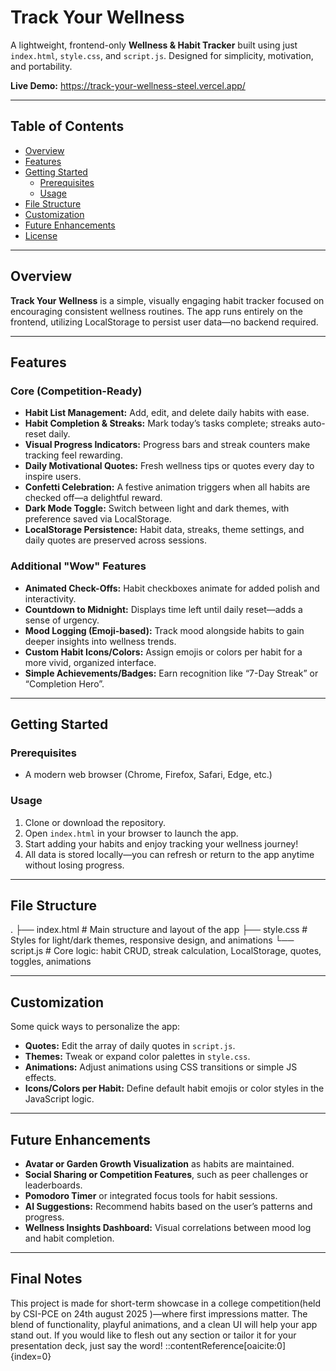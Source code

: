 # Track Your Wellness

A lightweight, frontend-only **Wellness & Habit Tracker** built using just `index.html`, `style.css`, and `script.js`. Designed for simplicity, motivation, and portability.

**Live Demo:** https://track-your-wellness-steel.vercel.app/

---

## Table of Contents

- [Overview](#overview)  
- [Features](#features)  
- [Getting Started](#getting-started)  
  - [Prerequisites](#prerequisites)  
  - [Usage](#usage)  
- [File Structure](#file-structure)  
- [Customization](#customization)  
- [Future Enhancements](#future-enhancements)  
- [License](#license)

---

## Overview

**Track Your Wellness** is a simple, visually engaging habit tracker focused on encouraging consistent wellness routines. The app runs entirely on the frontend, utilizing LocalStorage to persist user data—no backend required.

---

## Features

### Core (Competition-Ready)
- **Habit List Management:** Add, edit, and delete daily habits with ease.
- **Habit Completion & Streaks:** Mark today’s tasks complete; streaks auto-reset daily.
- **Visual Progress Indicators:** Progress bars and streak counters make tracking feel rewarding.
- **Daily Motivational Quotes:** Fresh wellness tips or quotes every day to inspire users.
- **Confetti Celebration:** A festive animation triggers when all habits are checked off—a delightful reward.
- **Dark Mode Toggle:** Switch between light and dark themes, with preference saved via LocalStorage.
- **LocalStorage Persistence:** Habit data, streaks, theme settings, and daily quotes are preserved across sessions.

### Additional "Wow" Features
- **Animated Check-Offs:** Habit checkboxes animate for added polish and interactivity.
- **Countdown to Midnight:** Displays time left until daily reset—adds a sense of urgency.
- **Mood Logging (Emoji-based):** Track mood alongside habits to gain deeper insights into wellness trends.
- **Custom Habit Icons/Colors:** Assign emojis or colors per habit for a more vivid, organized interface.
- **Simple Achievements/Badges:** Earn recognition like “7-Day Streak” or “Completion Hero”.

---

## Getting Started

### Prerequisites
- A modern web browser (Chrome, Firefox, Safari, Edge, etc.)

### Usage
1. Clone or download the repository.
2. Open `index.html` in your browser to launch the app.
3. Start adding your habits and enjoy tracking your wellness journey!
4. All data is stored locally—you can refresh or return to the app anytime without losing progress.

---

## File Structure
.
├── index.html # Main structure and layout of the app
├── style.css # Styles for light/dark themes, responsive design, and animations
└── script.js # Core logic: habit CRUD, streak calculation, LocalStorage, quotes, toggles, animations

---

## Customization

Some quick ways to personalize the app:

- **Quotes:** Edit the array of daily quotes in `script.js`.
- **Themes:** Tweak or expand color palettes in `style.css`.
- **Animations:** Adjust animations using CSS transitions or simple JS effects.
- **Icons/Colors per Habit:** Define default habit emojis or color styles in the JavaScript logic.

---

## Future Enhancements

- **Avatar or Garden Growth Visualization** as habits are maintained.
- **Social Sharing or Competition Features**, such as peer challenges or leaderboards.
- **Pomodoro Timer** or integrated focus tools for habit sessions.
- **AI Suggestions:** Recommend habits based on the user’s patterns and progress.
- **Wellness Insights Dashboard:** Visual correlations between mood log and habit completion.

---

## Final Notes

This project is made for short-term showcase in a college competition(held by CSI-PCE on 24th august 2025 )—where first impressions matter. The blend of functionality, playful animations, and a clean UI will help your app stand out. If you would like to flesh out any section or tailor it for your presentation deck, just say the word!
::contentReference[oaicite:0]{index=0}
